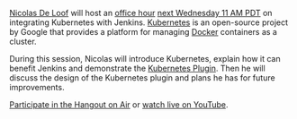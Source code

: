 [Nicolas De Loof](https://github.com/ndeloof) will host an [office hour](https://wiki.jenkins-ci.org/display/JENKINS/Office+Hours) [next Wednesday 11 AM PDT](http://www.timeanddate.com/worldclock/fixedtime.html?msg=Jenkins+Office+Hours&iso=20150826T11&p1=283&ah=1) on integrating Kubernetes with Jenkins. [Kubernetes](http://kubernetes.io/) is an open-source project by Google that provides a platform for managing [Docker](http://docker.io/) containers as a cluster.

During this session, Nicolas will introduce Kubernetes, explain how it can benefit Jenkins and demonstrate the [Kubernetes Plugin](https://wiki.jenkins-ci.org/display/JENKINS/Kubernetes+Plugin). Then he will discuss the design of the Kubernetes plugin and plans he has for future improvements.

[Participate in the Hangout on Air](https://plus.google.com/hangouts/_/hoaevent/AP36tYcKf7LmLtXgek2Fjdj8ZUQ5ruOxwTbuLmC_ivKmHYyrHFOJqA?hl=en) or [watch live on YouTube](https://www.youtube.com/watch?v=95WduGqvLRA).
